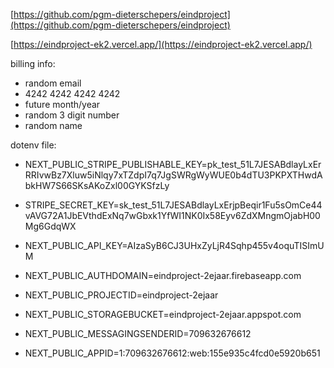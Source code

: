 [https://github.com/pgm-dieterschepers/eindproject](https://github.com/pgm-dieterschepers/eindproject)

[https://eindproject-ek2.vercel.app/](https://eindproject-ek2.vercel.app/)

billing info:

- random email
- 4242 4242 4242 4242
- future month/year
- random 3 digit number
- random name

dotenv file:

- NEXT_PUBLIC_STRIPE_PUBLISHABLE_KEY=pk_test_51L7JESABdlayLxErRRIvwBz7Xluw5iNlqy7xTZdpI7q7JgSWRgWyWUE0b4dTU3PKPXTHwdAbkHW7S66SKsAKoZxl00GYKSfzLy
- STRIPE_SECRET_KEY=sk_test_51L7JESABdlayLxErjpBeqir1Fu5sOmCe44vAVG72A1JbEVthdExNq7wGbxk1YfWI1NK0Ix58Eyv6ZdXMngmOjabH00Mg6GdqWX

- NEXT_PUBLIC_API_KEY=AIzaSyB6CJ3UHxZyLjR4Sqhp455v4oquTISImUM
- NEXT_PUBLIC_AUTHDOMAIN=eindproject-2ejaar.firebaseapp.com
- NEXT_PUBLIC_PROJECTID=eindproject-2ejaar
- NEXT_PUBLIC_STORAGEBUCKET=eindproject-2ejaar.appspot.com
- NEXT_PUBLIC_MESSAGINGSENDERID=709632676612
- NEXT_PUBLIC_APPID=1:709632676612:web:155e935c4fcd0e5920b651
